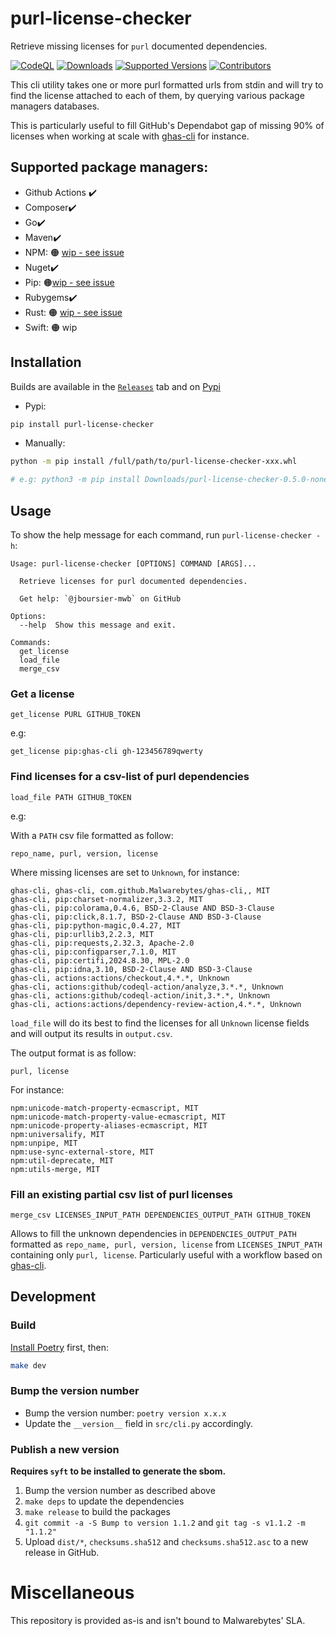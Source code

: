 # purl-license-checker

Retrieve missing licenses for `purl` documented dependencies.


[![CodeQL](https://github.com/Malwarebytes/purl-license-checker/actions/workflows/codeql.yml/badge.svg?branch=main)](https://github.com/Malwarebytes/purl-license-checker/actions/workflows/codeql.yml)
[![Downloads](https://static.pepy.tech/personalized-badge/purl-license-checker?period=total&units=international_system&left_color=grey&right_color=blue&left_text=Downloads)](https://pepy.tech/project/purl-license-checker)
[![Supported Versions](https://img.shields.io/pypi/pyversions/purl-license-checker.svg)](https://pypi.org/project/purl-license-checker)
[![Contributors](https://img.shields.io/github/contributors/malwarebytes/purl-license-checker.svg)](https://github.com/malwarebytes/purl-license-checker/graphs/contributors)


This cli utility takes one or more purl formatted urls from stdin and will try to find the license attached to each of them, by querying various package managers databases.

This is particularly useful to fill GitHub's Dependabot gap of missing 90% of licenses when working at scale with [ghas-cli](https://github.com/Malwarebytes/ghas-cli
) for instance.

## Supported package managers:

- Github Actions ✔️
- Composer✔️
- Go✔️
- Maven✔️
- NPM: 🟠 [wip - see issue](https://github.com/Malwarebytes/purl-license-checker/issues/10)
- Nuget✔️
- Pip: 🟠[wip - see issue](https://github.com/Malwarebytes/purl-license-checker/issues/7)
- Rubygems✔️
- Rust: 🟠 [wip - see issue](https://github.com/Malwarebytes/purl-license-checker/issues/12)
- Swift: 🟠 wip

## Installation

Builds are available in the [`Releases`](https://github.com/Malwarebytes/purl-license-checker/releases) tab and on [Pypi](https://pypi.org/project/purl-license-checker/)

* Pypi:

```bash
pip install purl-license-checker
```

* Manually:

```bash
python -m pip install /full/path/to/purl-license-checker-xxx.whl

# e.g: python3 -m pip install Downloads/purl-license-checker-0.5.0-none-any.whl
```

## Usage

To show the help message for each command, run `purl-license-checker -h`:

```
Usage: purl-license-checker [OPTIONS] COMMAND [ARGS]...

  Retrieve licenses for purl documented dependencies.

  Get help: `@jboursier-mwb` on GitHub

Options:
  --help  Show this message and exit.

Commands:
  get_license
  load_file
  merge_csv
```

### Get a license

```
get_license PURL GITHUB_TOKEN
```

e.g:

```
get_license pip:ghas-cli gh-123456789qwerty
```

### Find licenses for a csv-list of purl dependencies

```
load_file PATH GITHUB_TOKEN
```

e.g:

With a `PATH` csv file formatted as follow:

```csv
repo_name, purl, version, license
```

Where missing licenses are set to `Unknown`, for instance:

```csv
ghas-cli, ghas-cli, com.github.Malwarebytes/ghas-cli,, MIT
ghas-cli, pip:charset-normalizer,3.3.2, MIT
ghas-cli, pip:colorama,0.4.6, BSD-2-Clause AND BSD-3-Clause
ghas-cli, pip:click,8.1.7, BSD-2-Clause AND BSD-3-Clause
ghas-cli, pip:python-magic,0.4.27, MIT
ghas-cli, pip:urllib3,2.2.3, MIT
ghas-cli, pip:requests,2.32.3, Apache-2.0
ghas-cli, pip:configparser,7.1.0, MIT
ghas-cli, pip:certifi,2024.8.30, MPL-2.0
ghas-cli, pip:idna,3.10, BSD-2-Clause AND BSD-3-Clause
ghas-cli, actions:actions/checkout,4.*.*, Unknown
ghas-cli, actions:github/codeql-action/analyze,3.*.*, Unknown
ghas-cli, actions:github/codeql-action/init,3.*.*, Unknown
ghas-cli, actions:actions/dependency-review-action,4.*.*, Unknown
```

`load_file` will do its best to find the licenses for all `Unknown` license fields and will output its results in `output.csv`.

The output format is as follow:

```csv
purl, license
```

For instance:

```csv
npm:unicode-match-property-ecmascript, MIT
npm:unicode-match-property-value-ecmascript, MIT
npm:unicode-property-aliases-ecmascript, MIT
npm:universalify, MIT
npm:unpipe, MIT
npm:use-sync-external-store, MIT
npm:util-deprecate, MIT
npm:utils-merge, MIT
```

### Fill an existing partial csv list of purl licenses
```
merge_csv LICENSES_INPUT_PATH DEPENDENCIES_OUTPUT_PATH GITHUB_TOKEN
```

Allows to fill the unknown dependencies in `DEPENDENCIES_OUTPUT_PATH` formatted as `repo_name, purl, version, license` from `LICENSES_INPUT_PATH` containing only `purl, license`.
Particularly useful with a workflow based on [ghas-cli](https://github.com/Malwarebytes/ghas-cli).

## Development

### Build

[Install Poetry](https://python-poetry.org/docs/#installation) first, then:

```bash
make dev
```

### Bump the version number

* Bump the version number: `poetry version x.x.x`
* Update the `__version__` field in `src/cli.py` accordingly.

### Publish a new version

**Requires `syft` to be installed to generate the sbom.**

1. Bump the version number as described above
2. `make deps` to update the dependencies
3. `make release` to build the packages
4. `git commit -a -S Bump to version 1.1.2` and `git tag -s v1.1.2 -m "1.1.2"`
5. Upload `dist/*`, `checksums.sha512` and `checksums.sha512.asc` to a new release in GitHub.




# Miscellaneous

This repository is provided as-is and isn't bound to Malwarebytes' SLA.
